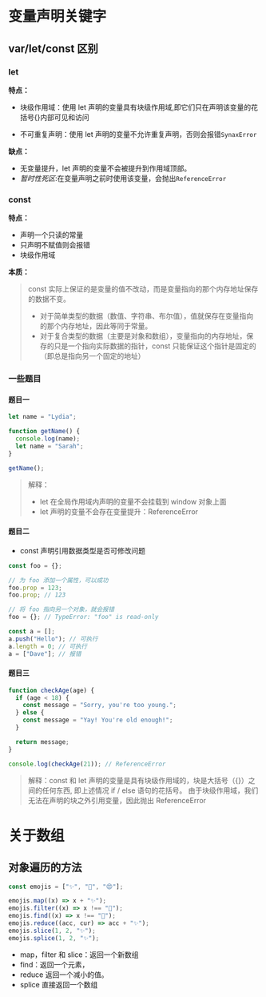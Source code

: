 # 变量声明关键字

## var/let/const 区别

### let

**特点：**

- 块级作用域：使用 let 声明的变量具有块级作用域,即它们只在声明该变量的花括号{}内部可见和访问

- 不可重复声明：使用 let 声明的变量不允许重复声明，否则会报错`SynaxError`

**缺点：**

- 无变量提升，let 声明的变量不会被提升到作用域顶部。
- _暂时性死区_:在变量声明之前时使用该变量，会抛出`ReferenceError`

### const

**特点：**

- 声明一个只读的常量
- 只声明不赋值则会报错
- 块级作用域

**本质：**

> const 实际上保证的是变量的值不改动，而是变量指向的那个内存地址保存的数据不变。
>
> - 对于简单类型的数据（数值、字符串、布尔值），值就保存在变量指向的那个内存地址，因此等同于常量。
> - 对于复合类型的数据（主要是对象和数组），变量指向的内存地址，保存的只是一个指向实际数据的指针，const 只能保证这个指针是固定的（即总是指向另一个固定的地址）

### 一些题目

#### 题目一

```js
let name = "Lydia";

function getName() {
  console.log(name);
  let name = "Sarah";
}

getName();
```

> 解释：
>
> - let 在全局作用域内声明的变量不会挂载到 window 对象上面
> - let 声明的变量不会存在变量提升：ReferenceError

#### 题目二

- const 声明引用数据类型是否可修改问题

```js
const foo = {};

// 为 foo 添加一个属性，可以成功
foo.prop = 123;
foo.prop; // 123

// 将 foo 指向另一个对象，就会报错
foo = {}; // TypeError: "foo" is read-only
```

```js
const a = [];
a.push("Hello"); // 可执行
a.length = 0; // 可执行
a = ["Dave"]; // 报错
```

#### 题目三

```js
function checkAge(age) {
  if (age < 18) {
    const message = "Sorry, you're too young.";
  } else {
    const message = "Yay! You're old enough!";
  }

  return message;
}

console.log(checkAge(21)); // ReferenceError
```

> 解释：const 和 let 声明的变量是具有块级作用域的，块是大括号（{}）之间的任何东西, 即上述情况 if / else 语句的花括号。 由于块级作用域，我们无法在声明的块之外引用变量，因此抛出 ReferenceError

# 关于数组

## 对象遍历的方法

```js
const emojis = ["✨", "🥑", "😍"];

emojis.map((x) => x + "✨");
emojis.filter((x) => x !== "🥑");
emojis.find((x) => x !== "🥑");
emojis.reduce((acc, cur) => acc + "✨");
emojis.slice(1, 2, "✨");
emojis.splice(1, 2, "✨");
```

- map，filter 和 slice：返回一个新数组
- find：返回一个元素，
- reduce 返回一个减小的值。
- splice 直接返回一个数组
